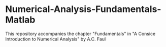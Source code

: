 # Numerical-Analysis-Fundamentals-Matlab

This repository accompanies the chapter "Fundamentals" in "A Consice Introduction to Numerical Analysis" by A.C. Faul
